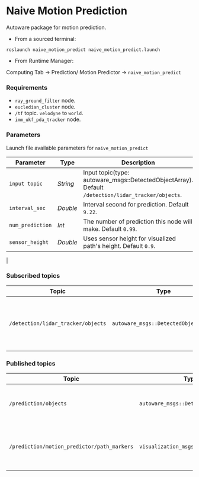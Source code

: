 # Naive Motion Prediction

Autoware package for motion prediction.

* From a sourced terminal:

`roslaunch naive_motion_predict naive_motion_predict.launch`


* From Runtime Manager:

Computing Tab -> Prediction/ Motion Predictor -> `naive_motion_predict`

### Requirements
* `ray_ground_filter` node.
* `eucledian_cluster` node.
* `/tf` topic.  `velodyne` to `world`.
* `imm_ukf_pda_tracker` node.

### Parameters

Launch file available parameters for `naive_motion_predict`

|Parameter| Type| Description|
----------|-----|--------
|`input topic`|*String* |Input topic(type: autoware_msgs::DetectedObjectArray). Default `/detection/lidar_tracker/objects`.|
|`interval_sec`|*Double*|Interval second for prediction. Default `9.22`.|
|`num_prediction`|*Int*|The number of prediction this node will make. Default `0.99`.|
|`sensor_height`|*Double*|Uses sensor height for visualized path's height. Default `0.9`.|

|


### Subscribed topics

|Topic|Type|Objective|
------|----|---------
|`/detection/lidar_tracker/objects`|`autoware_msgs::DetectedObjectArray`|The result topic from Autoware Detection stack|

### Published topics

|Topic|Type|Objective|
------|----|---------
|`/prediction/objects`|`autoware_msgs::DetectedObjectArray`|Added predicted objects to input data..|
|`/prediction/motion_predictor/path_markers`|`visualization_msgs::MarkerArray`|Visualzing predicted path in ros marker array|
